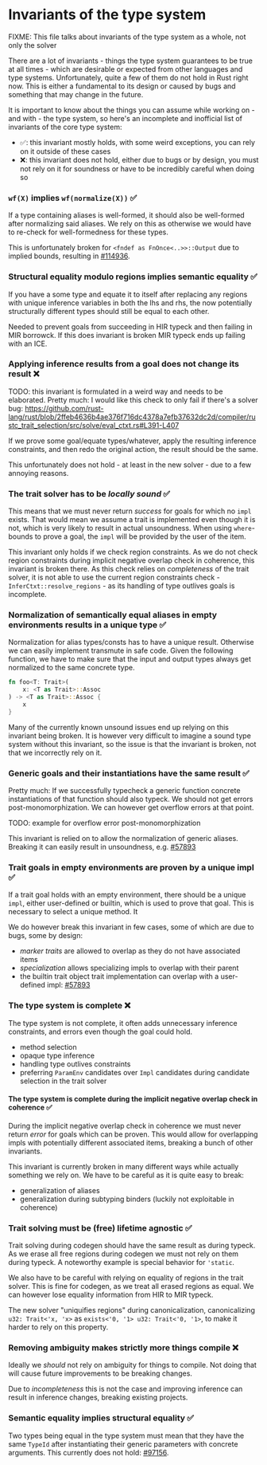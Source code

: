 # Invariants of the type system

FIXME: This file talks about invariants of the type system as a whole, not only the solver

There are a lot of invariants - things the type system guarantees to be true at all times -
which are desirable or expected from other languages and type systems. Unfortunately, quite
a few of them do not hold in Rust right now. This is either a fundamental to its design or
caused by bugs and something that may change in the future.

It is important to know about the things you can assume while working on - and with - the
type system, so here's an incomplete and inofficial list of invariants of
the core type system:

- ✅: this invariant mostly holds, with some weird exceptions, you can rely on it outside
of these cases
- ❌: this invariant does not hold, either due to bugs or by design, you must not rely on
it for soundness or have to be incredibly careful when doing so

### `wf(X)` implies `wf(normalize(X))` ✅

If a type containing aliases is well-formed, it should also be
well-formed after normalizing said aliases. We rely on this as
otherwise we would have to re-check for well-formedness for these
types.

This is unfortunately broken for `<fndef as FnOnce<..>>::Output` due to implied bounds,
resulting in [#114936].

### Structural equality modulo regions implies semantic equality ✅

If you have a some type and equate it to itself after replacing any regions with unique
inference variables in both the lhs and rhs, the now potentially structurally different
types should still be equal to each other.

Needed to prevent goals from succeeding in HIR typeck and then failing in MIR borrowck.
If this does invariant is broken MIR typeck ends up failing with an ICE.

### Applying inference results from a goal does not change its result ❌

TODO: this invariant is formulated in a weird way and needs to be elaborated.
Pretty much: I would like this check to only fail if there's a solver bug:
https://github.com/rust-lang/rust/blob/2ffeb4636b4ae376f716dc4378a7efb37632dc2d/compiler/rustc_trait_selection/src/solve/eval_ctxt.rs#L391-L407

If we prove some goal/equate types/whatever, apply the resulting inference constraints,
and then redo the original action, the result should be the same.

This unfortunately does not hold - at least in the new solver - due to a few annoying reasons.

### The trait solver has to be *locally sound* ✅

This means that we must never return *success* for goals for which no `impl` exists. That would
mean we assume a trait is implemented even though it is not, which is very likely to result in
actual unsoundness. When using `where`-bounds to prove a goal, the `impl` will be provided by the
user of the item.

This invariant only holds if we check region constraints. As we do not check region constraints
during implicit negative overlap check in coherence, this invariant is broken there. As this check
relies on *completeness* of the trait solver, it is not able to use the current region constraints
check - `InferCtxt::resolve_regions` - as its handling of type outlives goals is incomplete.

### Normalization of semantically equal aliases in empty environments results in a unique type ✅

Normalization for alias types/consts has to have a unique result. Otherwise we can easily 
implement transmute in safe code. Given the following function, we have to make sure that
the input and output types always get normalized to the same concrete type.

```rust
fn foo<T: Trait>(
    x: <T as Trait>::Assoc
) -> <T as Trait>::Assoc {
    x
}
```

Many of the currently known unsound issues end up relying on this invariant being broken.
It is however very difficult to imagine a sound type system without this invariant, so
the issue is that the invariant is broken, not that we incorrectly rely on it.

### Generic goals and their instantiations have the same result ✅

Pretty much: If we successfully typecheck a generic function concrete instantiations
of that function should also typeck. We should not get errors post-monomorphization.
We can however get overflow errors at that point.

TODO: example for overflow error post-monomorphization

This invariant is relied on to allow the normalization of generic aliases. Breaking
it can easily result in unsoundness, e.g. [#57893](https://github.com/rust-lang/rust/issues/57893)

### Trait goals in empty environments are proven by a unique impl ✅

If a trait goal holds with an empty environment, there should be a unique `impl`,
either user-defined or builtin, which is used to prove that goal. This is
necessary to select a unique method. It 

We do however break this invariant in few cases, some of which are due to bugs,
some by design:
- *marker traits* are allowed to overlap as they do not have associated items
- *specialization* allows specializing impls to overlap with their parent
- the builtin trait object trait implementation can overlap with a user-defined impl:
[#57893]

### The type system is complete ❌

The type system is not complete, it often adds unnecessary inference constraints, and errors
even though the goal could hold.

- method selection
- opaque type inference
- handling type outlives constraints
- preferring `ParamEnv` candidates over `Impl` candidates during candidate selection
in the trait solver

#### The type system is complete during the implicit negative overlap check in coherence ✅

During the implicit negative overlap check in coherence we must never return *error* for
goals which can be proven. This would allow for overlapping impls with potentially different
associated items, breaking a bunch of other invariants.

This invariant is currently broken in many different ways while actually something we rely on.
We have to be careful as it is quite easy to break:
- generalization of aliases
- generalization during subtyping binders (luckily not exploitable in coherence)

### Trait solving must be (free) lifetime agnostic ✅

Trait solving during codegen should have the same result as during typeck. As we erase
all free regions during codegen we must not rely on them during typeck. A noteworthy example
is special behavior for `'static`.

We also have to be careful with relying on equality of regions in the trait solver.
This is fine for codegen, as we treat all erased regions as equal. We can however
lose equality information from HIR to MIR typeck.

The new solver "uniquifies regions" during canonicalization, canonicalizing `u32: Trait<'x, 'x>`
as `exists<'0, '1> u32: Trait<'0, '1>`, to make it harder to rely on this property.

### Removing ambiguity makes strictly more things compile ❌

Ideally we *should* not rely on ambiguity for things to compile.
Not doing that will cause future improvements to be breaking changes.

Due to *incompleteness* this is not the case and improving inference can result in inference
changes, breaking existing projects.

### Semantic equality implies structural equality ✅

Two types being equal in the type system must mean that they have the
same `TypeId` after instantiating their generic parameters with concrete
arguments. This currently does not hold: [#97156].

[#57893]: https://github.com/rust-lang/rust/issues/57893
[#97156]: https://github.com/rust-lang/rust/issues/97156
[#114936]: https://github.com/rust-lang/rust/issues/114936